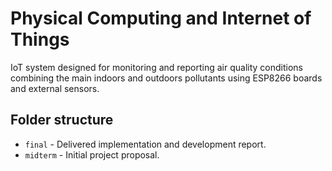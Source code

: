 #  Physical Computing and Internet of Things

IoT system designed for monitoring and reporting air quality conditions combining the main indoors and outdoors pollutants using ESP8266 boards and external sensors.

## Folder structure

* `final` - Delivered implementation and development report.
* `midterm` - Initial project proposal.
